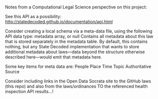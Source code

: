 Notes from a Computational Legal Science perspective on this project:

See this API as a possibility: http://statedecoded.github.io/documentation/api.html

Consider creating a local schema via a meta-data file, using the following API data type:
metadata	array, or null	Contains all metadata about this law that is stored separately in the metadata table.	By default, this contains nothing, but any State Decoded implementation that wants to store additional metadata about laws—data beyond the structure otherwise described here—would emit that metadata here.

Some key items for meta data are:
People
Place
Time
Topic
Authoritative Source


Consider including links in the Open Data Socrata site to the GitHub laws (this repo) and also from the laws/ordinances TO the referenced health inspection API results...!
